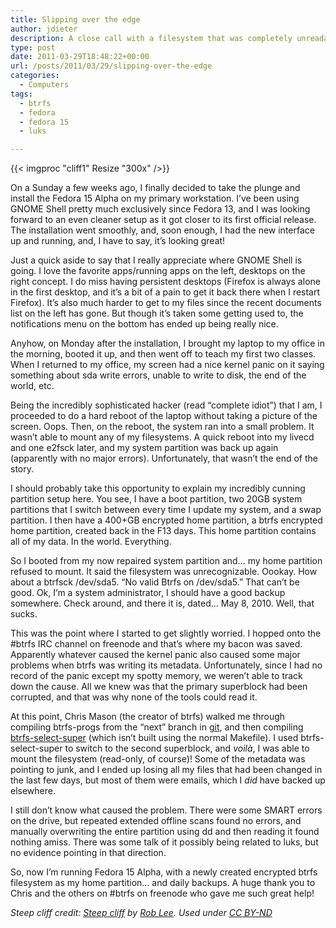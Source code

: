 ```yaml
---
title: Slipping over the edge
author: jdieter
description: A close call with a filesystem that was completely unreadable - and not backed up
type: post
date: 2011-03-29T18:48:22+00:00
url: /posts/2011/03/29/slipping-over-the-edge
categories:
  - Computers
tags:
  - btrfs
  - fedora
  - fedora 15
  - luks

---
```

{{< imgproc "cliff1" Resize "300x" />}}

On a Sunday a few weeks ago, I finally decided to take the plunge and install the Fedora 15 Alpha on my primary workstation. I&#8217;ve been using GNOME Shell pretty much exclusively since Fedora 13, and I was looking forward to an even cleaner setup as it got closer to its first official release. The installation went smoothly, and, soon enough, I had the new interface up and running, and, I have to say, it&#8217;s looking great!

Just a quick aside to say that I really appreciate where GNOME Shell is going. I love the favorite apps/running apps on the left, desktops on the right concept. I do miss having persistent desktops (Firefox is always alone in the first desktop, and it&#8217;s a bit of a pain to get it back there when I restart Firefox). It&#8217;s also much harder to get to my files since the recent documents list on the left has gone. But though it&#8217;s taken some getting used to, the notifications menu on the bottom has ended up being really nice.

Anyhow, on Monday after the installation, I brought my laptop to my office in the morning, booted it up, and then went off to teach my first two classes. When I returned to my office, my screen had a nice kernel panic on it saying something about sda write errors, unable to write to disk, the end of the world, etc.

Being the incredibly sophisticated hacker (read &#8220;complete idiot&#8221;) that I am, I proceeded to do a hard reboot of the laptop without taking a picture of the screen. Oops. Then, on the reboot, the system ran into a small problem. It wasn&#8217;t able to mount any of my filesystems. A quick reboot into my livecd and one e2fsck later, and my system partition was back up again (apparently with no major errors). Unfortunately, that wasn&#8217;t the end of the story.

I should probably take this opportunity to explain my incredibly cunning partition setup here. You see, I have a boot partition, two 20GB system partitions that I switch between every time I update my system, and a swap partition. I then have a 400+GB encrypted home partition, a btrfs encrypted home partition, created back in the F13 days. This home partition contains all of my data. In the world. Everything.

So I booted from my now repaired system partition and&#8230; my home partition refused to mount. It said the filesystem was unrecognizable. Oookay. How about a btrfsck /dev/sda5. &#8220;No valid Btrfs on /dev/sda5.&#8221; That can&#8217;t be good. Ok, I&#8217;m a system administrator, I should have a good backup somewhere. Check around, and there it is, dated&#8230; May 8, 2010. Well, that sucks.

This was the point where I started to get slightly worried. I hopped onto the #btrfs IRC channel on freenode and that&#8217;s where my bacon was saved. Apparently whatever caused the kernel panic also caused some major problems when btrfs was writing its metadata. Unfortunately, since I had no record of the panic except my spotty memory, we weren&#8217;t able to track down the cause. All we knew was that the primary superblock had been corrupted, and that was why none of the tools could read it.

At this point, Chris Mason (the creator of btrfs) walked me through compiling btrfs-progs from the &#8220;next&#8221; branch in [git][2], and then compiling [btrfs-select-super][3] (which isn&#8217;t built using the normal Makefile). I used btrfs-select-super to switch to the second superblock, and _voilà_, I was able to mount the filesystem (read-only, of course)! Some of the metadata was pointing to junk, and I ended up losing all my files that had been changed in the last few days, but most of them were emails, which I _did_ have backed up elsewhere.

I still don&#8217;t know what caused the problem. There were some SMART errors on the drive, but repeated extended offline scans found no errors, and manually overwriting the entire partition using dd and then reading it found nothing amiss. There was some talk of it possibly being related to luks, but no evidence pointing in that direction.

So, now I&#8217;m running Fedora 15 Alpha, with a newly created encrypted btrfs filesystem as my home partition&#8230; and daily backups. A huge thank you to Chris and the others on #btrfs on freenode who gave me such great help!

_Steep cliff credit: [Steep cliff][4] by [Rob Lee][5]. Used under [CC BY-ND][6]_

 [2]: https://btrfs.wiki.kernel.org/index.php/Btrfs_source_repositories#btrfs-progs_Git_Repository
 [3]: http://git.kernel.org/?p=linux/kernel/git/mason/btrfs-progs-unstable.git;a=blob;f=btrfs-select-super.c;h=f12f36ce29f5060ebcfc9ae5268f70ea85ee7e5b;hb=refs/heads/next
 [4]: http://www.flickr.com/photos/roblee/7093383/
 [5]: http://www.flickr.com/photos/roblee/
 [6]: http://creativecommons.org/licenses/by-nd/2.0/deed.en
